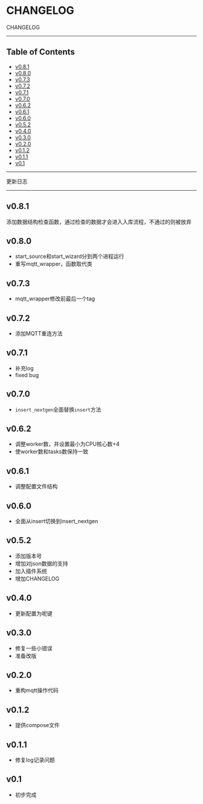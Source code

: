 # CHANGELOG

CHANGELOG

---

## Table of Contents

<!-- vim-markdown-toc GFM -->

* [v0.8.1](#v081)
* [v0.8.0](#v080)
* [v0.7.3](#v073)
* [v0.7.2](#v072)
* [v0.7.1](#v071)
* [v0.7.0](#v070)
* [v0.6.2](#v062)
* [v0.6.1](#v061)
* [v0.6.0](#v060)
* [v0.5.2](#v052)
* [v0.4.0](#v040)
* [v0.3.0](#v030)
* [v0.2.0](#v020)
* [v0.1.2](#v012)
* [v0.1.1](#v011)
* [v0.1](#v01)

<!-- vim-markdown-toc -->

---

更新日志

---

## v0.8.1

添加数据结构检查函数，通过检查的数据才会进入入库流程，不通过的则被放弃

## v0.8.0

- start_source和start_wizard分到两个进程运行
- 重写mqtt_wrapper，函数取代类

## v0.7.3

- mqtt_wrapper修改前最后一个tag

## v0.7.2

- 添加MQTT重连方法

## v0.7.1

- 补充log
- fixed bug

## v0.7.0

- `insert_nextgen`全面替换`insert`方法

## v0.6.2

- 调整worker数，并设置最小为CPU核心数+4
- 使worker数和tasks数保持一致

## v0.6.1

- 调整配置文件结构

## v0.6.0

- 全面从insert切换到insert_nextgen

## v0.5.2

- 添加版本号
- 增加对json数据的支持
- 加入插件系统
- 增加CHANGELOG

## v0.4.0

- 更新配置为呢键

## v0.3.0

- 修复一些小错误
- 准备改版

## v0.2.0

- 重构mqtt操作代码

## v0.1.2

- 提供compose文件

## v0.1.1

- 修复log记录问题

## v0.1

- 初步完成
